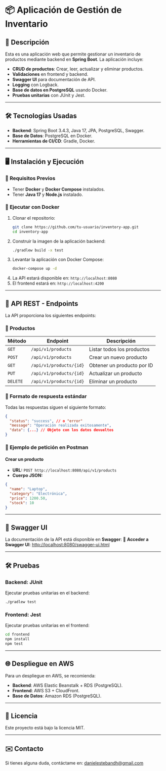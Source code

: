 # 📦 Aplicación de Gestión de Inventario

## 🚀 Descripción
Esta es una aplicación web que permite gestionar un inventario de productos mediante backend en **Spring Boot**. La aplicación incluye:

- **CRUD de productos**: Crear, leer, actualizar y eliminar productos.
- **Validaciones** en frontend y backend.
- **Swagger UI** para documentación de API.
- **Logging** con Logback.
- **Base de datos en PostgreSQL** usando Docker.
- **Pruebas unitarias** con JUnit y Jest.

---
## 🛠️ Tecnologías Usadas
- **Backend**: Spring Boot 3.4.3, Java 17, JPA, PostgreSQL, Swagger.
- **Base de Datos**: PostgreSQL en Docker.
- **Herramientas de CI/CD**: Gradle, Docker.

---
## 🖥️ Instalación y Ejecución

### 🔧 **Requisitos Previos**
- Tener **Docker** y **Docker Compose** instalados.
- Tener **Java 17** y **Node.js** instalado.

### 🐳 **Ejecutar con Docker**

1. Clonar el repositorio:
   ```sh
   git clone https://github.com/tu-usuario/inventory-app.git
   cd inventory-app
   ```
2. Construir la imagen de la aplicación backend:
   ```sh
   ./gradlew build -x test
   ```
3. Levantar la aplicación con Docker Compose:
   ```sh
   docker-compose up -d
   ```
4. La API estará disponible en: `http://localhost:8080`
5. El frontend estará en: `http://localhost:4200`

---
## 📜 API REST - Endpoints
La API proporciona los siguientes endpoints:

### 🔹 **Productos**
| Método | Endpoint            | Descripción                        |
|--------|---------------------|------------------------------------|
| `GET`  | `/api/v1/products`  | Listar todos los productos        |
| `POST` | `/api/v1/products`  | Crear un nuevo producto           |
| `GET`  | `/api/v1/products/{id}` | Obtener un producto por ID   |
| `PUT`  | `/api/v1/products/{id}` | Actualizar un producto      |
| `DELETE` | `/api/v1/products/{id}` | Eliminar un producto      |

### 🔹 **Formato de respuesta estándar**
Todas las respuestas siguen el siguiente formato:
```json
{
  "status": "success", // o "error"
  "message": "Operación realizada exitosamente",
  "data": {...} // Objeto con los datos devueltos
}
```

### 🔹 **Ejemplo de petición en Postman**
#### **Crear un producto**
- **URL:** `POST http://localhost:8080/api/v1/products`
- **Cuerpo JSON:**
```json
{
  "name": "Laptop",
  "category": "Electrónica",
  "price": 1200.50,
  "stock": 10
}
```

---
## 📄 Swagger UI
La documentación de la API está disponible en **Swagger**:
🔗 **Acceder a Swagger UI**: [http://localhost:8080/swagger-ui.html](http://localhost:8080/swagger-ui.html)

---
## 🛠️ **Pruebas**
### **Backend: JUnit**
Ejecutar pruebas unitarias en el backend:
```sh
./gradlew test
```

### **Frontend: Jest**
Ejecutar pruebas unitarias en el frontend:
```sh
cd frontend
npm install
npm test
```

---
## 🌐 **Despliegue en AWS**
Para un despliegue en AWS, se recomienda:
- **Backend**: AWS Elastic Beanstalk + RDS (PostgreSQL).
- **Frontend**: AWS S3 + CloudFront.
- **Base de Datos**: Amazon RDS (PostgreSQL).

---
## 📜 **Licencia**
Este proyecto está bajo la licencia MIT.

---
## ✉️ Contacto
Si tienes alguna duda, contáctame en: [danielestebandh@gmail.com](mailto:danielestebandh@gmail.com)


